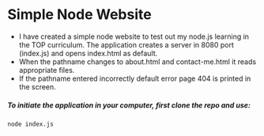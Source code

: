 # Simple Node Website

- I have created a simple node website to test out my node.js learning in the TOP curriculum. The application creates a server in 8080 port (index.js) and opens index.html as default.
- When the pathname changes to about.html and contact-me.html it reads appropriate files.
- If the pathname entered incorrectly default error page 404 is printed in the screen.

##### To initiate the application in your computer, first clone the repo and use:
```bash
node index.js
```